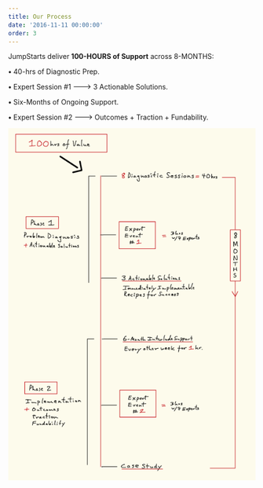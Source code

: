 ```yaml
---
title: Our Process
date: '2016-11-11 00:00:00'
order: 3
---
```

JumpStarts deliver **100-HOURS of Support** across 8-MONTHS:

**•** 40-hrs of Diagnostic Prep.

**•** Expert Session #1 ---> 3 Actionable Solutions.

**•** Six-Months of Ongoing Support.

**•** Expert Session #2 ---> Outcomes + Traction + Fundability.  



<img src="/uploads/JS-Webpage-100hrs.jpg"/>
